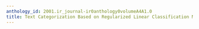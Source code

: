 ```yaml
---
anthology_id: 2001.ir_journal-ir0anthology0volumeA4A1.0
title: Text Categorization Based on Regularized Linear Classification Methods
---
```

